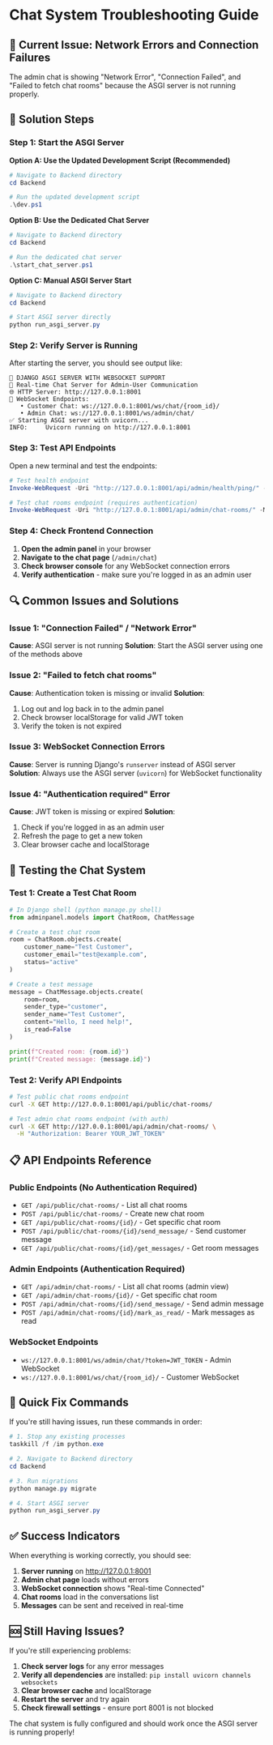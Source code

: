 # Chat System Troubleshooting Guide

## 🚨 Current Issue: Network Errors and Connection Failures

The admin chat is showing "Network Error", "Connection Failed", and "Failed to fetch chat rooms" because the ASGI server is not running properly.

## 🔧 Solution Steps

### Step 1: Start the ASGI Server

**Option A: Use the Updated Development Script (Recommended)**
```powershell
# Navigate to Backend directory
cd Backend

# Run the updated development script
.\dev.ps1
```

**Option B: Use the Dedicated Chat Server**
```powershell
# Navigate to Backend directory
cd Backend

# Run the dedicated chat server
.\start_chat_server.ps1
```

**Option C: Manual ASGI Server Start**
```powershell
# Navigate to Backend directory
cd Backend

# Start ASGI server directly
python run_asgi_server.py
```

### Step 2: Verify Server is Running

After starting the server, you should see output like:
```
🚀 DJANGO ASGI SERVER WITH WEBSOCKET SUPPORT
📡 Real-time Chat Server for Admin-User Communication
🌐 HTTP Server: http://127.0.0.1:8001
🔌 WebSocket Endpoints:
   • Customer Chat: ws://127.0.0.1:8001/ws/chat/{room_id}/
   • Admin Chat: ws://127.0.0.1:8001/ws/admin/chat/
✅ Starting ASGI server with uvicorn...
INFO:     Uvicorn running on http://127.0.0.1:8001
```

### Step 3: Test API Endpoints

Open a new terminal and test the endpoints:

```powershell
# Test health endpoint
Invoke-WebRequest -Uri "http://127.0.0.1:8001/api/admin/health/ping/" -Method GET

# Test chat rooms endpoint (requires authentication)
Invoke-WebRequest -Uri "http://127.0.0.1:8001/api/admin/chat-rooms/" -Method GET -Headers @{"Authorization"="Bearer YOUR_JWT_TOKEN"}
```

### Step 4: Check Frontend Connection

1. **Open the admin panel** in your browser
2. **Navigate to the chat page** (`/admin/chat`)
3. **Check browser console** for any WebSocket connection errors
4. **Verify authentication** - make sure you're logged in as an admin user

## 🔍 Common Issues and Solutions

### Issue 1: "Connection Failed" / "Network Error"
**Cause**: ASGI server is not running
**Solution**: Start the ASGI server using one of the methods above

### Issue 2: "Failed to fetch chat rooms"
**Cause**: Authentication token is missing or invalid
**Solution**: 
1. Log out and log back in to the admin panel
2. Check browser localStorage for valid JWT token
3. Verify the token is not expired

### Issue 3: WebSocket Connection Errors
**Cause**: Server is running Django's `runserver` instead of ASGI server
**Solution**: Always use the ASGI server (`uvicorn`) for WebSocket functionality

### Issue 4: "Authentication required" Error
**Cause**: JWT token is missing or expired
**Solution**:
1. Check if you're logged in as an admin user
2. Refresh the page to get a new token
3. Clear browser cache and localStorage

## 🧪 Testing the Chat System

### Test 1: Create a Test Chat Room
```python
# In Django shell (python manage.py shell)
from adminpanel.models import ChatRoom, ChatMessage

# Create a test chat room
room = ChatRoom.objects.create(
    customer_name="Test Customer",
    customer_email="test@example.com",
    status="active"
)

# Create a test message
message = ChatMessage.objects.create(
    room=room,
    sender_type="customer",
    sender_name="Test Customer",
    content="Hello, I need help!",
    is_read=False
)

print(f"Created room: {room.id}")
print(f"Created message: {message.id}")
```

### Test 2: Verify API Endpoints
```bash
# Test public chat rooms endpoint
curl -X GET http://127.0.0.1:8001/api/public/chat-rooms/

# Test admin chat rooms endpoint (with auth)
curl -X GET http://127.0.0.1:8001/api/admin/chat-rooms/ \
  -H "Authorization: Bearer YOUR_JWT_TOKEN"
```

## 📋 API Endpoints Reference

### Public Endpoints (No Authentication Required)
- `GET /api/public/chat-rooms/` - List all chat rooms
- `POST /api/public/chat-rooms/` - Create new chat room
- `GET /api/public/chat-rooms/{id}/` - Get specific chat room
- `POST /api/public/chat-rooms/{id}/send_message/` - Send customer message
- `GET /api/public/chat-rooms/{id}/get_messages/` - Get room messages

### Admin Endpoints (Authentication Required)
- `GET /api/admin/chat-rooms/` - List all chat rooms (admin view)
- `GET /api/admin/chat-rooms/{id}/` - Get specific chat room
- `POST /api/admin/chat-rooms/{id}/send_message/` - Send admin message
- `POST /api/admin/chat-rooms/{id}/mark_as_read/` - Mark messages as read

### WebSocket Endpoints
- `ws://127.0.0.1:8001/ws/admin/chat/?token=JWT_TOKEN` - Admin WebSocket
- `ws://127.0.0.1:8001/ws/chat/{room_id}/` - Customer WebSocket

## 🚀 Quick Fix Commands

If you're still having issues, run these commands in order:

```powershell
# 1. Stop any existing processes
taskkill /f /im python.exe

# 2. Navigate to Backend directory
cd Backend

# 3. Run migrations
python manage.py migrate

# 4. Start ASGI server
python run_asgi_server.py
```

## ✅ Success Indicators

When everything is working correctly, you should see:

1. **Server running** on http://127.0.0.1:8001
2. **Admin chat page** loads without errors
3. **WebSocket connection** shows "Real-time Connected"
4. **Chat rooms** load in the conversations list
5. **Messages** can be sent and received in real-time

## 🆘 Still Having Issues?

If you're still experiencing problems:

1. **Check server logs** for any error messages
2. **Verify all dependencies** are installed: `pip install uvicorn channels websockets`
3. **Clear browser cache** and localStorage
4. **Restart the server** and try again
5. **Check firewall settings** - ensure port 8001 is not blocked

The chat system is fully configured and should work once the ASGI server is running properly!
